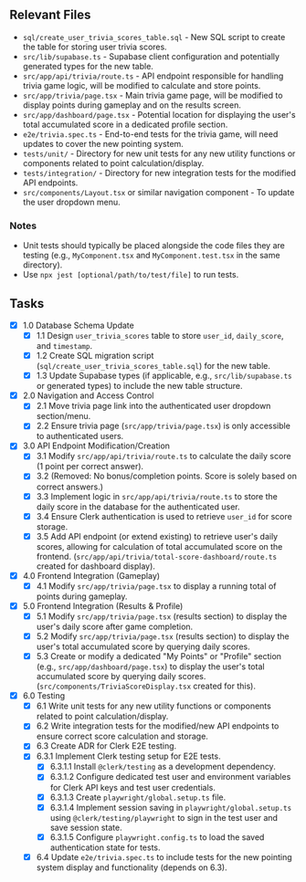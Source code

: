 ## Relevant Files

- `sql/create_user_trivia_scores_table.sql` - New SQL script to create the table for storing user trivia scores.
- `src/lib/supabase.ts` - Supabase client configuration and potentially generated types for the new table.
- `src/app/api/trivia/route.ts` - API endpoint responsible for handling trivia game logic, will be modified to calculate and store points.
- `src/app/trivia/page.tsx` - Main trivia game page, will be modified to display points during gameplay and on the results screen.
- `src/app/dashboard/page.tsx` - Potential location for displaying the user's total accumulated score in a dedicated profile section.
- `e2e/trivia.spec.ts` - End-to-end tests for the trivia game, will need updates to cover the new pointing system.
- `tests/unit/` - Directory for new unit tests for any new utility functions or components related to point calculation/display.
- `tests/integration/` - Directory for new integration tests for the modified API endpoints.
- `src/components/Layout.tsx` or similar navigation component - To update the user dropdown menu.

### Notes

- Unit tests should typically be placed alongside the code files they are testing (e.g., `MyComponent.tsx` and `MyComponent.test.tsx` in the same directory).
- Use `npx jest [optional/path/to/test/file]` to run tests.

## Tasks

- [x] 1.0 Database Schema Update
  - [x] 1.1 Design `user_trivia_scores` table to store `user_id`, `daily_score`, and `timestamp`.
  - [x] 1.2 Create SQL migration script (`sql/create_user_trivia_scores_table.sql`) for the new table.
  - [x] 1.3 Update Supabase types (if applicable, e.g., `src/lib/supabase.ts` or generated types) to include the new table structure.
- [x] 2.0 Navigation and Access Control
  - [x] 2.1 Move trivia page link into the authenticated user dropdown section/menu.
  - [x] 2.2 Ensure trivia page (`src/app/trivia/page.tsx`) is only accessible to authenticated users.
- [x] 3.0 API Endpoint Modification/Creation
  - [x] 3.1 Modify `src/app/api/trivia/route.ts` to calculate the daily score (1 point per correct answer).
  - [x] 3.2 (Removed: No bonus/completion points. Score is solely based on correct answers.)
  - [x] 3.3 Implement logic in `src/app/api/trivia/route.ts` to store the daily score in the database for the authenticated user.
  - [x] 3.4 Ensure Clerk authentication is used to retrieve `user_id` for score storage.
  - [x] 3.5 Add API endpoint (or extend existing) to retrieve user's daily scores, allowing for calculation of total accumulated score on the frontend. (`src/app/api/trivia/total-score-dashboard/route.ts` created for dashboard display).
- [x] 4.0 Frontend Integration (Gameplay)
  - [x] 4.1 Modify `src/app/trivia/page.tsx` to display a running total of points during gameplay.
- [x] 5.0 Frontend Integration (Results & Profile)
  - [x] 5.1 Modify `src/app/trivia/page.tsx` (results section) to display the user's daily score after game completion.
  - [x] 5.2 Modify `src/app/trivia/page.tsx` (results section) to display the user's total accumulated score by querying daily scores.
  - [x] 5.3 Create or modify a dedicated "My Points" or "Profile" section (e.g., `src/app/dashboard/page.tsx`) to display the user's total accumulated score by querying daily scores. (`src/components/TriviaScoreDisplay.tsx` created for this).
- [x] 6.0 Testing
  - [x] 6.1 Write unit tests for any new utility functions or components related to point calculation/display.
  - [x] 6.2 Write integration tests for the modified/new API endpoints to ensure correct score calculation and storage.
  - [x] 6.3 Create ADR for Clerk E2E testing.
  - [x] 6.3.1 Implement Clerk testing setup for E2E tests.
    - [x] 6.3.1.1 Install `@clerk/testing` as a development dependency.
    - [x] 6.3.1.2 Configure dedicated test user and environment variables for Clerk API keys and test user credentials.
    - [x] 6.3.1.3 Create `playwright/global.setup.ts` file.
    - [x] 6.3.1.4 Implement session saving in `playwright/global.setup.ts` using `@clerk/testing/playwright` to sign in the test user and save session state.
    - [x] 6.3.1.5 Configure `playwright.config.ts` to load the saved authentication state for tests.
  - [x] 6.4 Update `e2e/trivia.spec.ts` to include tests for the new pointing system display and functionality (depends on 6.3).